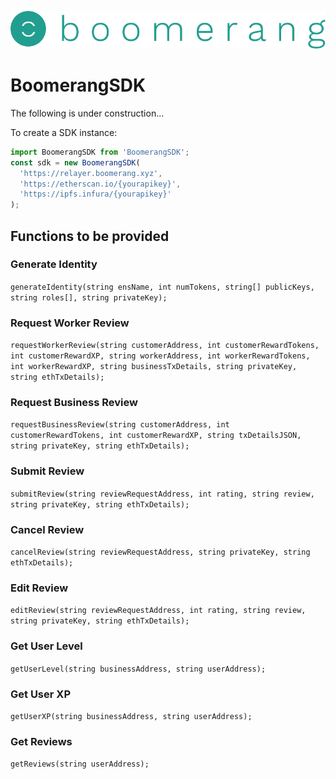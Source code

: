 ![alt text](https://github.com/BoomerangProject/boomerang-wiki/blob/master/images/logo.png "Boomerang Logo")
# BoomerangSDK
The following is under construction...

To create a SDK instance:

```js
import BoomerangSDK from 'BoomerangSDK';
const sdk = new BoomerangSDK(
  'https://relayer.boomerang.xyz',
  'https://etherscan.io/{yourapikey}',
  'https://ipfs.infura/{yourapikey}'
);
```

## Functions to be provided
### Generate Identity
`generateIdentity(string ensName, int numTokens, string[] publicKeys, string roles[], string privateKey);`

### Request Worker Review
`requestWorkerReview(string customerAddress, int customerRewardTokens, int customerRewardXP, string workerAddress, int workerRewardTokens, int workerRewardXP, string businessTxDetails, string privateKey, string ethTxDetails);`

### Request Business Review
`requestBusinessReview(string customerAddress, int customerRewardTokens, int customerRewardXP, string txDetailsJSON, string privateKey, string ethTxDetails);`

### Submit Review
`submitReview(string reviewRequestAddress, int rating, string review, string privateKey, string ethTxDetails);`

### Cancel Review
`cancelReview(string reviewRequestAddress, string privateKey, string ethTxDetails);`

### Edit Review
`editReview(string reviewRequestAddress, int rating, string review, string privateKey, string ethTxDetails);`

### Get User Level
`getUserLevel(string businessAddress, string userAddress);`

### Get User XP
`getUserXP(string businessAddress, string userAddress);`

### Get Reviews
`getReviews(string userAddress);`
